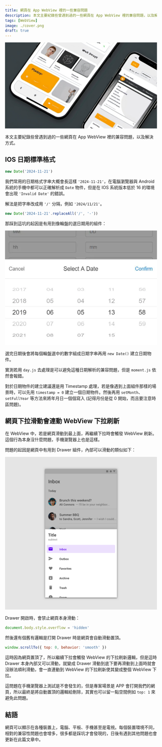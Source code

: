 ```yaml
---
title: 網頁在 App WebView 裡的一些兼容問題
description: 本文主要紀錄些曾遇到過的一些網頁在 App WebView 裡的兼容問題，以及解決方式。
tags: [WebView]
image: ./cover.png
draft: true
---
```


![cover](./cover.png)

本文主要紀錄些曾遇到過的一些網頁在 App WebView 裡的兼容問題，以及解決方式。

<!--truncate-->

## IOS 日期標準格式

```js
new Date('2024-11-21')
```

我們常用的日期格式字串大概會長這樣 `'2024-11-21'`，在電腦瀏覽器與 Android 系統的手機中都可以正確解析成 `Date` 物件，但是在 IOS 系統版本低於 16 的環境會出現 `'Invalid Date'` 的錯誤。

解法是把字串改成用 `'/'` 分隔，例如 `'2024/11/21'`。

```js
new Date('2024-11-21'.replaceAll('/', '-'))
```

那踩到這坑的起因是有用到像輪盤的選日期用的組件：

![date-picker](./date-picker.webp)

選完日期後會將每個輪盤選中的數字組成日期字串再用 `new Date()` 建立日期物件。

實測若用 `day.js` 去處理是可以避免這種日期解析的兼容問題，但是 `moment.js` 依然會報錯。

對於日期物件的建立建議還是用 Timestamp 處理，若是像遇到上面組件那樣的場景時，可以先用 `timestamp = 0` 建立一個日期物件。然後再用 `setMonth`、`setFullYear` 等方法來將年月日一個個寫入 (記得月份是從 0 開始，而且要注意時區問題)。

## 網頁下拉滑動會連動 WebView 下拉刷新

在 WebView 中，若是網頁滑動到最上面，再繼續下拉時會觸發 WebView 刷新。這個行為本身沒什麼問題，手機瀏覽器上也是這樣。

問題的起因是網頁中有用到 Drawer 組件，內部可以滑動的類似如下：

![drawer](./drawer.png)

Drawer 開啟時，會禁止網頁本身滑動：

```js
document.body.style.overflow = 'hidden'
```

然後還有個舊有邏輯是打開 Drawer 時是網頁會自動滑動置頂。

```js
window.scrollTo({ top: 0, behavior: 'smooth' })
```

這時因為網頁置頂了，所以繼續下拉會觸發 WebView 的下拉刷新邏輯，但是這時 Drawer 本身內部又可以滑動，就變成 Drawer 滑動到底下要再滑動到上面時就會沒辦法順利滑動，會一直連動到 WebView 的下拉刷新使其變成整個 WebView 下拉。

這問題在手機瀏覽器上測試是不會發生的，但是專案場景是 APP 會打開我們的網頁，所以最終是將自動置頂的邏輯給刪除，其實也可以留一點空間例如 `top: 1` 來避免此問題。

## 結語

網頁可以顯示在各種裝置上，電腦、平板、手機甚至是電視。每個裝置環境不同，相對的兼容性問題也會增多，很多都是踩坑才會發現的，日後有遇到其他問題也會更新在此篇文章中。